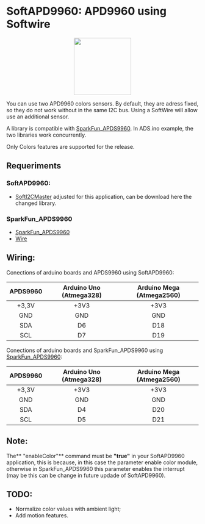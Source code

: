 
# SoftAPD9960: APD9960 using Softwire

<p align="center">
  <img width="150" height="150" src="https://cdn.sparkfun.com//assets/parts/9/6/0/3/12787-01.jpg">
</p>

You can use two APD9960 colors sensors. By default, they are adress fixed, so they do not work without in the same I2C bus. Using a SoftWire will allow use an additional sensor.

A library is compatible with [SparkFun_APDS9960](https://github.com/sparkfun/SparkFun_APDS-9960_Sensor_Arduino_Library "SparkFun_APDS9960"). In ADS.ino example, the two libraries work concurrently.

Only Colors features are supported for the release.

## Requeriments
### SoftAPD9960:

* [SoftI2CMaster](https://github.com/felias-fogg/SoftI2CMaster "SoftI2CMaster") adjusted for this application, can be download here the changed library.

### SparkFun_APDS9960
* [SparkFun_APDS9960](https://github.com/sparkfun/SparkFun_APDS-9960_Sensor_Arduino_Library "SparkFun_APDS9960")
* [Wire](https://www.arduino.cc/en/reference/wire "Wire")

## Wiring:
Conections of arduino boards and APDS9960 using SoftAPD9960:

|APDS9960  |  Arduino Uno (Atmega328) | Arduino Mega (Atmega2560) |
| :------------: | :------------: | :------------: |
|  +3,3V | +3V3  |+3V3  |
| GND   |  GND | GND |
| SDA |D6|D18|
| SCL |D7|D19|

Conections of arduino boards and SparkFun_APDS9960 using [SparkFun_APDS9960](https://github.com/sparkfun/SparkFun_APDS-9960_Sensor_Arduino_Library "SparkFun_APDS9960"):

|APDS9960  |  Arduino Uno (Atmega328) | Arduino Mega (Atmega2560) |
| :------------: | :------------: | :------------: |
|  +3,3V | +3V3  |+3V3  |
| GND   |  GND | GND |
| SDA |D4|D20|
| SCL |D5|D21|


## Note:

The** "enableColor"** command must be **"true"** in your SoftAPD9960 application, this is because, in this case the parameter enable color module, otherwise in SparkFun_APDS9960 this parameter enables the interrupt (may be this can be change in future updade of SoftAPD9960).

## TODO:
* Normalize color values with ambient light;
* Add motion features.